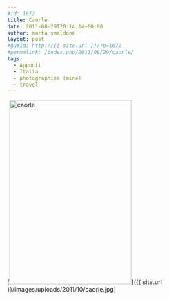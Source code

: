```yaml
---
#id: 1672
title: Caorle
date: 2011-08-29T20:14:14+00:00
author: marta smaldone
layout: post
#gu#id: http://{{ site.url }}/?p=1672
#permalink: /index.php/2011/08/29/caorle/
tags:
  - Appunti
  - Italia
  - photographies (mine)
  - travel
---
```

[<img class="aligncenter size-full wp-image-1673" title="caorle" src="{{ site.url }}/images/uploads/2011/10/caorle.jpg" alt="caorle" width="283" height="425" srcset="{{ site.url }}/images/uploads/2011/10/caorle.jpg 283w, {{ site.url }}/images/uploads/2011/10/caorle-200x300.jpg 200w" sizes="(max-width: 283px) 100vw, 283px" />]({{ site.url }}/images/uploads/2011/10/caorle.jpg)